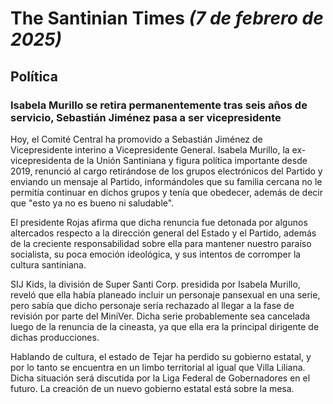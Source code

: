 # The Santinian Times _(7 de febrero de 2025)_

## Política

### Isabela Murillo se retira permanentemente tras seis años de servicio, Sebastián Jiménez pasa a ser vicepresidente

Hoy, el Comité Central ha promovido a Sebastián Jiménez de Vicepresidente interino a Vicepresidente General. Isabela Murillo,
la ex-vicepresidenta de la Unión Santiniana y figura política importante desde 2019, renunció al cargo retirándose de los grupos
electrónicos del Partido y enviando un mensaje al Partido, informándoles que su familia cercana no le permitía continuar en
dichos grupos y tenía que obedecer, además de decir que "esto ya no es bueno ni saludable".

El presidente Rojas afirma que dicha renuncia fue detonada por algunos altercados respecto a la dirección general del Estado y el
Partido, además de la creciente responsabilidad sobre ella para mantener nuestro paraíso socialista, su poca emoción ideológica,
y sus intentos de corromper la cultura santiniana.

SIJ Kids, la división de Super Santi Corp. presidida por Isabela Murillo, reveló que ella había planeado incluir un personaje
pansexual en una serie, pero sabía que dicho personaje sería rechazado al llegar a la fase de revisión por parte del MiniVer.
Dicha serie probablemente sea cancelada luego de la renuncia de la cineasta, ya que ella era la principal dirigente de dichas
producciones.

Hablando de cultura, el estado de Tejar ha perdido su gobierno estatal, y por lo tanto se encuentra en un limbo territorial al
igual que Villa Liliana. Dicha situación será discutida por la Liga Federal de Gobernadores en el futuro. La creación de un nuevo
gobierno estatal está sobre la mesa.

